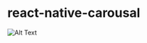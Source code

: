 # react-native-carousal

![Alt Text](https://github.com/chrehman/react-native-carousal/edit/master/carousal.gif)


